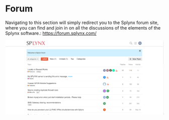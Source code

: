 Forum
===========

Navigating to this section will simply redirect you to the Splynx forum site, where you can find and join in on all the discussions of the elements of the Splynx software.:
https://forum.splynx.com/

![Forum](forum.png)
